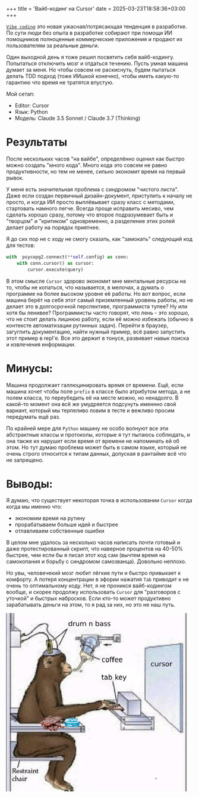 +++
title = 'Вайб-кодинг на Cursor'
date = 2025-03-23T18:58:36+03:00
+++

[`Vibe coding`](https://ru.wikipedia.org/wiki/%D0%92%D0%B0%D0%B9%D0%B1-%D0%BA%D0%BE%D0%B4%D0%B8%D0%BD%D0%B3) это новая ужасная/потрясающая тенденция в разработке.
По сути люди без опыта в разработке собирают при помощи ИИ помощников полноценные коммерческие приложения и продают их пользователям за реальные деньги.

Один выходной день я тоже решил посвятить себя вайб-кодингу. Попытаться отключить мозг и отдаться течению. Пусть умная машина думает за меня.
Но чтобы совсем не раскиснуть, будем пытаться делать TDD подход (тоже
ИИшкой конечно), чтобы иметь какую-то гарантию что время не тратятся впустую.

Мой сетап:
- Editor: Cursor
- Язык: Python
- Модель: Claude 3.5 Sonnet / Claude 3.7 (Thinking)

# Результаты

После нескольких часов "на вайбе", определённо оценил как быстро можно
создать "много кода". Много кода это совсем не равно продуктивности, но 
тем не менее, сильно экономит время на первый рывок.

У меня есть значительная проблема с синдромом "чистого листа". Даже если
создан первичный дизайн-документ, приступить к началу не просто, и когда
ИИ просто выплёвывает сразу класс с методами, стартовать намного легче.
Всегда проще исправить месиво, чем сделать хорошо сразу, потому что второе
подразумевает быть и "творцом" и "критиком" одновременно, а разделение этих ролей
делает работу на порядок приятнее.

Я до сих пор не с ходу не смогу сказать, как "замокать" следующий код для тестов:

```python
with  psycopg2.connect(**self.config) as conn:
    with conn.cursor() as cursor:
        cursor.execute(query)
```

В этом смысле `Cursor` здорово экономит мне ментальные ресурсы на то, чтобы
не копаться, что называется, в мелочах, а думать о программе на более высоком уровне её работы. Но вот вопрос, если машина берёт на себя этот самый приземленный уровень работы, но не делает это в долгосрочной перспективе, программиста тупее? Ну или хотя бы ленивее? 
Программисты часто говорят, что лень - это хорошо, что не стоит делать лишнюю работу, если её можно избежать (обычно в контексте автоматизации рутинных задач). Перейти в браузер, загуглить документацию, найти нужный пример, всё равно запустить этот пример в repl'е. Все это держит в тонусе, развивает навык поиска и извлечения информации.

# Минусы:

Машина продолжает галлюцинировать время от времени.
Ещё, если машина хочет чтобы поле `prefix` в классе было атрибутом метода,
а не полем класса, то переубедить её на месте можно, но ненадолго.
В какой-то момент она всё же умудряется подсунуть именнно свой вариант, который
мы терпеливо ловим в тесте и вежливо просим передумать ещё раз.

По крайней мере для `Python` машину не особо волнуют все эти абстрактные
классы и протоколы, которые я тут пытаюсь соблюдать, и она также их нарушит
если время от времени не напоминать ей об этом. Но тут думаю проблема может
быть в самом языке, который не очень строго относится к типам данных, допуская
в рантайме всё что не запрещено.

# Выводы:

Я думаю, что существует некоторая точка в использовании `Cursor` когда
когда мы именно что:
- экономим время на рутину
- прорабатываем больше идей и быстрее
- отлавливаем собственные ошибки

В целом мне удалось за несколько часов написать почти готовый и даже протестированный
скрипт, что наверное процентов на 40-50% быстрее, чем если бы я писал этот код сам
(вычтем время на самокопания и борьбу с синдромом самозванца). Довольно неплохо.

Но увы, человечекий мозг любит лёгкие пути и быстро привыкает к комфорту.
А потеря концентрации в эфории нажатия `Tab` приводит к не очень то
оптимальному коду. Нет, я не проникся вайб-кодингом вообще, и скорее 
продолжу использовать `Cursor` для "разговоров с уточкой" и быстрых
набросков. Если кто-то может продуктивно зарабатывать деньги на этом,
то я рад за них, но это не наш путь.

![funny-ape](funny-ape.jpg)

